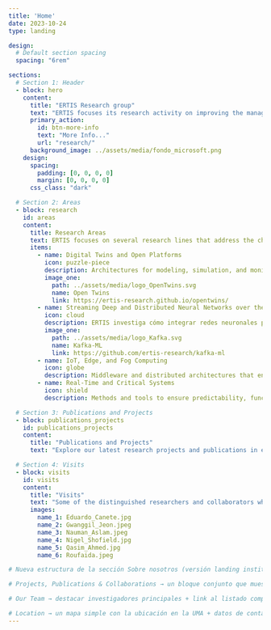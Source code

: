 ```yaml
---
title: 'Home'
date: 2023-10-24
type: landing

design:
  # Default section spacing
  spacing: "6rem"

sections:
  # Section 1: Header
  - block: hero
    content:
      title: "ERTIS Research group"
      text: "ERTIS focuses its research activity on improving the management, accessibility and integration of embedded devices in the context of the Internet of Things. ERTIS is part of the <span style='color: rgb(var(--color-primary-orange));'>ITIS Software institute.</span>"
      primary_action:
        id: btn-more-info
        text: "More Info..."
        url: "research/"
      background_image: ../assets/media/fondo_microsoft.png
    design:
      spacing:
        padding: [0, 0, 0, 0]
        margin: [0, 0, 0, 0]
      css_class: "dark"

  # Section 2: Areas
  - block: research
    id: areas
    content:
      title: Research Areas
      text: ERTIS focuses on several research lines that address the challenges of embedded and distributed systems in real-time and critical domains. Our work is organized into the following areas
      items:
        - name: Digital Twins and Open Platforms
          icon: puzzle-piece
          description: Architectures for modeling, simulation, and monitoring of physical processes, applied to domains such as agriculture, energy, and infrastructures.
          image_one: 
            path: ../assets/media/logo_OpenTwins.svg
            name: Open Twins
            link: https://ertis-research.github.io/opentwins/
        - name: Streaming Deep and Distributed Neural Networks over the IoT/Edge/Fog/Cloud
          icon: cloud
          description: ERTIS investiga cómo integrar redes neuronales profundas con sistemas de mensajería para desplegarlas en entornos IoT, Edge, Fog y Cloud, ejemplificado en su framework **Kafka-ML**, que gestiona todo el ciclo de vida de modelos de IA mediante flujos de datos.
          image_one: 
            path: ../assets/media/logo_Kafka.svg
            name: Kafka-ML
            link: https://github.com/ertis-research/kafka-ml
        - name: IoT, Edge, and Fog Computing
          icon: globe
          description: Middleware and distributed architectures that enable efficient data processing across heterogeneous devices and networks.
        - name: Real-Time and Critical Systems
          icon: shield
          description: Methods and tools to ensure predictability, functional safety, and cybersecurity in systems where failures are not acceptable.

  # Section 3: Publications and Projects
  - block: publications_projects
    id: publications_projects
    content:
      title: "Publications and Projects"
      text: "Explore our latest research projects and publications in embedded systems and IoT."

  # Section 4: Visits
  - block: visits
    id: visits
    content:
      title: "Visits"
      text: "Some of the distinguished researchers and collaborators who have visited us recently. We value these exchanges as opportunities to foster innovation and collaboration in embedded systems and IoT."
      images:
        name_1: Eduardo_Canete.jpg
        name_2: Gwanggil_Jeon.jpeg
        name_3: Nauman_Aslam.jpeg
        name_4: Nigel_Shofield.jpg
        name_5: Qasim_Ahmed.jpg
        name_6: Roufaida.jpeg

# Nueva estructura de la sección Sobre nosotros (versión landing institucional)

# Projects, Publications & Collaborations → un bloque conjunto que muestre la actividad científica y de transferencia.

# Our Team → destacar investigadores principales + link al listado completo.

# Location → un mapa simple con la ubicación en la UMA + datos de contacto básicos.
---
```

